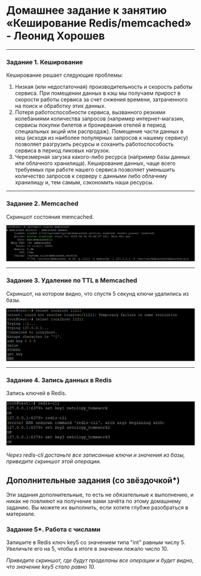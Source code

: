 # Домашнее задание к занятию «Кеширование Redis/memcached» - Леонид Хорошев

---

### Задание 1. Кеширование 

Кеширование решает следующие проблемы:
1. Низкая (или недостаточная) производительность и скорость работы сервиса.
   При помещении данных в кэш мы получаем прирост в скорости работы сервиса за счет снжения времени, затраченного на поиск и обработку этих данных.
2. Потеря работоспособности сервиса, вызванного резкими колебаниями количества запросов (например интернет-магазин, сервисы покупки билетов и бронирвания отелей в период специальных акций или распродаж).
   Помещение части данных в кеш (исходя из наиболее популярных запросов к нашему сервису) позволяет разгрузить ресурсы и соханить работоспособость сервиса в период пиковых нагрузок.
3. Черезмерная загузка какого-либо ресурса (например базы данных или облачного хранилища).
   Кеширование данных, чаще всего требуемых при работе нашего сервиса позволяет уменьшить количество запросов к серверу с данными либо облачнму хранилищу и, тем самым, сэкономить наши ресурсы.  

---

### Задание 2. Memcached

Скриншот состояния memcached.

![alt text](https://github.com/LeonidKhoroshev/databases/blob/main/cash/memcached.2.1.png)

---

### Задание 3. Удаление по TTL в Memcached

Скриншот, на котором видно, что спустя 5 секунд ключи удалились из базы.

![alt text](https://github.com/LeonidKhoroshev/databases/blob/main/cash/memcached.3.1.png)

---

### Задание 4. Запись данных в Redis

Запись ключей в Redis.

![alt text](https://github.com/LeonidKhoroshev/databases/blob/main/cash/redis.4.1.png)

*Через redis-cli достаньте все записанные ключи и значения из базы, приведите скриншот этой операции.*


## Дополнительные задания (со звёздочкой*)
Эти задания дополнительные, то есть не обязательные к выполнению, и никак не повлияют на получение вами зачёта по этому домашнему заданию. Вы можете их выполнить, если хотите глубже разобраться в материале.

### Задание 5*. Работа с числами 

Запишите в Redis ключ key5 со значением типа "int" равным числу 5. Увеличьте его на 5, чтобы в итоге в значении лежало число 10.  

*Приведите скриншот, где будут проделаны все операции и будет видно, что значение key5 стало равно 10.*
